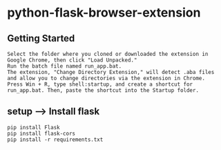 # python-flask-browser-extension

## Getting Started

```
Select the folder where you cloned or downloaded the extension in Google Chrome, then click "Load Unpacked."
Run the batch file named run_app.bat.
The extension, "Change Directory Extension," will detect .aba files and allow you to change directories via the extension in Chrome.
Press Win + R, type shell:startup, and create a shortcut for run_app.bat. Then, paste the shortcut into the Startup folder.
```

## setup --> Install flask

```
pip install Flask
pip install flask-cors
pip install -r requirements.txt
```
